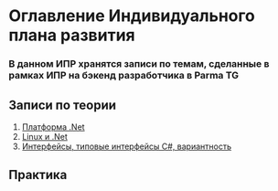 # Оглавление Индивидуального плана развития
### В данном ИПР хранятся записи по темам, сделанные в рамках ИПР на бэкенд разработчика в Parma TG

## Записи по теории
1. [Платформа .Net](https://github.com/MaximGilman/self-improvement-tasks-parma/blob/master/Docs/Платформа%20.Net.md)
1. [Linux и  .Net](https://github.com/MaximGilman/self-improvement-tasks-parma/blob/master/Docs/Linux%20%2B%20.Net.md)
1. [Интерфейсы, типовые интерфейсы C#, вариантность](https://github.com/MaximGilman/self-improvement-tasks-parma/blob/master/Docs/Интерфейсы.md)

## Практика
